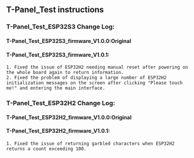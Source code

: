 <!--
 * @Description: None
 * @version: V1.0.0
 * @Author: LILYGO_L
 * @Date: 2023-09-12 18:12:36
 * @LastEditors: LILYGO_L
 * @LastEditTime: 2023-11-23 15:03:34
 * @License: GPL 3.0
-->
## T-Panel_Test instructions

### T-Panel_Test_ESP32S3 Change Log:
#### T-Panel_Test_ESP32S3_firmware_V1.0.0:Original
#### T-Panel_Test_ESP32S3_firmware_V1.0.1:
    1. Fixed the issue of ESP32H2 needing manual reset after powering on the whole board again to return information.
    2. Fixed the problem of displaying a large number of ESP32H2 initialization messages on the screen after clicking "Please touch me!" and entering the main interface.

### T-Panel_Test_ESP32H2 Change Log:
#### T-Panel_Test_ESP32H2_firmware_V1.0.0:Original
#### T-Panel_Test_ESP32H2_firmware_V1.0.1:
    1. Fixed the issue of returning garbled characters when ESP32H2 returns a count exceeding 100.

